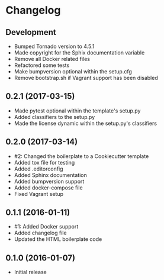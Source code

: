 Changelog
===

Development
---
* Bumped Tornado version to 4.5.1
* Made copyright for the Sphix documentation variable
* Remove all Docker related files
* Refactored some tests
* Make bumpversion optional within the setup.cfg
* Remove bootstrap.sh if Vagrant support has been disabled

0.2.1 (2017-03-15)
---
* Made pytest optional within the template's setup.py
* Added classifiers to the setup.py
* Made the license dynamic within the setup.py's classifiers

0.2.0 (2017-03-14)
---
* #2: Changed the boilerplate to a Cookiecutter template
* Added tox file for testing
* Added .editorconfig
* Added Sphinx documentation
* Added bumpversion support
* Added docker-compose file
* Fixed Vagrant setup

0.1.1 (2016-01-11)
---

* #1: Added Docker support
* Added changelog file
* Updated the HTML boilerplate code

0.1.0 (2016-01-07)
---
* Initial release
